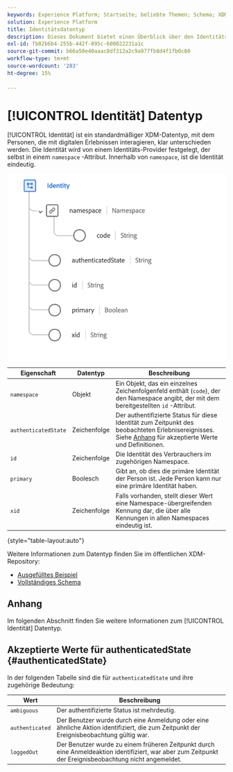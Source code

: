 ```yaml
---
keywords: Experience Platform; Startseite; beliebte Themen; Schema; XDM; Felder; Schemas; Schemas; Identität; Datentyp; Datentyp; Datentyp;
solution: Experience Platform
title: Identitätsdatentyp
description: Dieses Dokument bietet einen Überblick über den Identitäts-XDM-Datentyp.
exl-id: fb02b6b4-255b-442f-895c-600022231a1c
source-git-commit: b66a50e40aaac8df312a2c9a977fb8d4f1fb0c80
workflow-type: tm+mt
source-wordcount: '283'
ht-degree: 15%

---
```


# [!UICONTROL Identität] Datentyp

[!UICONTROL Identität] ist ein standardmäßiger XDM-Datentyp, mit dem Personen, die mit digitalen Erlebnissen interagieren, klar unterschieden werden. Die Identität wird von einem Identitäts-Provider festgelegt, der selbst in einem `namespace` -Attribut. Innerhalb von `namespace`, ist die Identität eindeutig.

<img src="../images/data-types/identity.png" width="550" /><br />

| Eigenschaft | Datentyp | Beschreibung |
| --- | --- | --- |
| `namespace` | Objekt | Ein Objekt, das ein einzelnes Zeichenfolgenfeld enthält (`code`), der den Namespace angibt, der mit dem bereitgestellten `id` -Attribut. |
| `authenticatedState` | Zeichenfolge | Der authentifizierte Status für diese Identität zum Zeitpunkt des beobachteten Erlebnisereignisses. Siehe [Anhang](#authenticatedState) für akzeptierte Werte und Definitionen. |
| `id` | Zeichenfolge | Die Identität des Verbrauchers im zugehörigen Namespace. |
| `primary` | Boolesch | Gibt an, ob dies die primäre Identität der Person ist. Jede Person kann nur eine primäre Identität haben. |
| `xid` | Zeichenfolge | Falls vorhanden, stellt dieser Wert eine Namespace-übergreifenden Kennung dar, die über alle Kennungen in allen Namespaces eindeutig ist. |

{style="table-layout:auto"}

Weitere Informationen zum Datentyp finden Sie im öffentlichen XDM-Repository:

* [Ausgefülltes Beispiel](https://github.com/adobe/xdm/blob/master/components/datatypes/identity.example.1.json)
* [Vollständiges Schema](https://github.com/adobe/xdm/blob/master/components/datatypes/identity.schema.json)

## Anhang

Im folgenden Abschnitt finden Sie weitere Informationen zum [!UICONTROL Identität] Datentyp.

## Akzeptierte Werte für authenticatedState {#authenticatedState}

In der folgenden Tabelle sind die für `authenticatedState` und ihre zugehörige Bedeutung:

| Wert | Beschreibung |
| --- | --- |
| `ambiguous` | Der authentifizierte Status ist mehrdeutig. |
| `authenticated` | Der Benutzer wurde durch eine Anmeldung oder eine ähnliche Aktion identifiziert, die zum Zeitpunkt der Ereignisbeobachtung gültig war. |
| `loggedOut` | Der Benutzer wurde zu einem früheren Zeitpunkt durch eine Anmeldeaktion identifiziert, war aber zum Zeitpunkt der Ereignisbeobachtung nicht angemeldet. |
